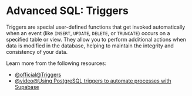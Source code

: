 # Advanced SQL: Triggers

Triggers are special user-defined functions that get invoked automatically when an event (like `INSERT`, `UPDATE`, `DELETE`, or `TRUNCATE`) occurs on a specified table or view. They allow you to perform additional actions when data is modified in the database, helping to maintain the integrity and consistency of your data.

Learn more from the following resources:

- [@official@Triggers](https://www.postgresql.org/docs/8.1/triggers.html)
- [@video@Using PostgreSQL triggers to automate processes with Supabase](https://www.youtube.com/watch?v=0N6M5BBe9AE)